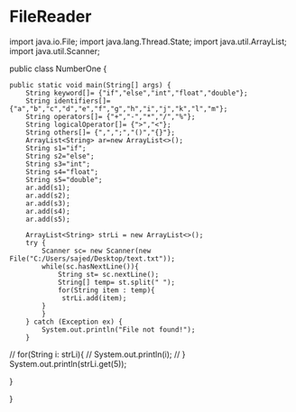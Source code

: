 # FileReader
import java.io.File;
import java.lang.Thread.State;
import java.util.ArrayList;
import java.util.Scanner;

public class NumberOne {

    public static void main(String[] args) {
    	String keyword[]= {"if","else","int","float","double"};
    	String identifiers[]= {"a","b","c","d","e","f","g","h","i","j","k","l","m"};
    	String operators[]= {"+","-","*","/","%"};
    	String logicalOperator[]= {">","<"};
    	String others[]= {",",";","()","{}"};
    	ArrayList<String> ar=new ArrayList<>();
    	String s1="if";
    	String s2="else";
    	String s3="int";
    	String s4="float";
    	String s5="double";
    	ar.add(s1);
    	ar.add(s2);
    	ar.add(s3);
    	ar.add(s4);
    	ar.add(s5);
    	
        ArrayList<String> strLi = new ArrayList<>();
        try {
            Scanner sc= new Scanner(new File("C:/Users/sajed/Desktop/text.txt"));
            while(sc.hasNextLine()){
                String st= sc.nextLine();
                String[] temp= st.split(" ");
                for(String item : temp){
                 strLi.add(item);
            } 
            }
        } catch (Exception ex) {
            System.out.println("File not found!");
        }
        
//        for(String i: strLi){
//            System.out.println(i);
//        }
    System.out.println(strLi.get(5));
        
      
       
        
        
        
        
        
        
        
        
       
}
    

}

